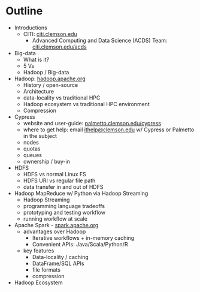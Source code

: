 # Outline
  - Introductions
    - CITI: [citi.clemson.edu](http://citi.sites.clemson.edu/)
      - Advanced Computing and Data Science (ACDS) Team: [citi.clemson.edu/acds](http://citi.sites.clemson.edu/acds/)
  - Big-data
    - What is it?
    - 5 Vs
    - Hadoop / Big-data
  - Hadoop: [hadoop.apache.org](https://hadoop.apache.org/)
    - History / open-source
    - Architecture
    - data-locality vs traditional HPC
    - Hadoop ecosystem vs traditional HPC environment
    - Compression
  - Cypress
    - website and user-guide: [palmetto.clemson.edu/cypress](https://www.palmetto.clemson.edu/cypress/)
    - where to get help: email ithelp@clemson.edu w/ Cypress or Palmetto in the subject
    - nodes
    - quotas
    - queues
    - ownership / buy-in
  - HDFS
    - HDFS vs normal Linux FS
    - HDFS URI vs regular file path
    - data transfer in and out of HDFS
  - Hadoop MapReduce w/ Python via Hadoop Streaming
    - Hadoop Streaming
    - programming language tradeoffs
    - prototyping and testing workflow
    - running workflow at scale
  - Apache Spark - [spark.apache.org](https://spark.apache.org/)
    - advantages over Hadoop
      - Iterative workflows + in-memory caching
      - Convenient APIs: Java/Scala/Python/R
    - key features
      - Data-locality / caching
      - DataFrame/SQL APIs
      - file formats
      - compression
  - Hadoop Ecosystem